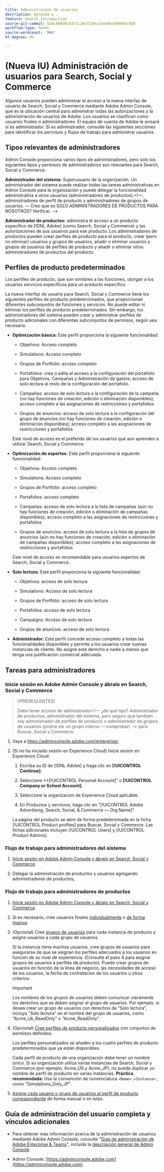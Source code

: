 ```yaml
---
title: Administración de usuarios
description: Aprenda a .
feature: Search Introduction
source-git-commit: 5a4c608d8c8371c24cf220cc5eed9a39989dc850
workflow-type: tm+mt
source-wordcount: '904'
ht-degree: 0%

---
```


# (Nueva IU) Administración de usuarios para Search, Social y Commerce

Algunos usuarios pueden administrar el acceso a la nueva interfaz de usuario de Search, Social y Commerce mediante Adobe Admin Console, que es la ubicación central para administrar todas las autorizaciones y la administración de usuarios de Adobe. Los usuarios se clasifican como usuarios finales o administradores. El equipo de cuenta de Adobe le avisará si es administrador. Si es administrador, consulte las siguientes secciones para identificar los permisos y flujos de trabajo para administrar usuarios.<!-- How can you see what your user role is, or will your Adobe Account Team tell you? -->

## Tipos relevantes de administradores

Admin Console proporciona varios tipos de administradores, pero solo los siguientes tipos y permisos de administradores son relevantes para Search, Social y Commerce.

**Administrador del sistema:** Superusuario de la organización. Un administrador del sistema puede realizar todas las tareas administrativas en Admin Console para la organización y puede delegar la funcionalidad administrativa a otros usuarios (administradores de productos).&lt;!—, administradores de perfil de producto y administradores de grupos de usuarios.  — Creo que es SOLO ADMINISTRADORES DE PRODUCTOS PARA NOSOTROS?  Verificar. —>

**Administrador de productos:** administra el acceso a un producto específico de [!DNL Adobe] (como Search, Social y Commerce) y las autorizaciones de sus usuarios para ese producto. Los administradores de productos pueden crear perfiles de producto para el producto, crear (pero no eliminar) usuarios y grupos de usuarios, añadir o eliminar usuarios y grupos de usuarios de perfiles de producto y añadir o eliminar otros administradores de productos del producto.

<!--
**Product profile admin:** Manages assigned product profiles for individual products. A product profile admin can add (but not remove) users and user groups to the organization; add or remove users and user groups from product profiles; and assign or revoke permissions from product profiles. [I don't think this is applicable: and manage the product roles for product profiles.]

**User group admin:** Manages assigned user groups and their access rights. A user group admin can add or remove users from groups and add or remove user group admins from groups.
-->

## Perfiles de producto predeterminados

Los perfiles de producto, que son similares a las funciones, otorgan a los usuarios servicios específicos para un producto específico.

La nueva interfaz de usuario para Search, Social y Commerce tiene los siguientes perfiles de producto predeterminados, que proporcionan diferentes subconjuntos de funciones y servicios. No puede editar ni eliminar los perfiles de producto predeterminados. Sin embargo, los administradores del sistema pueden crear y administrar perfiles de producto adicionales con diferentes subconjuntos de permisos, según sea necesario.

* **Optimización básica:** Este perfil proporciona la siguiente funcionalidad:

   * Objetivos: Acceso completo

   * Simulations: Acceso completo

   * Grupos de Portfolio: acceso completo

   * Portafolios: crea o edita el acceso a la configuración del portafolio para Objetivos, Campañas y Administración de gastos; acceso de solo lectura al resto de la configuración del portafolio.

   * Campañas: acceso de solo lectura a la configuración de la campaña (no hay funciones de creación, edición o eliminación disponibles); acceso completo a las asignaciones de restricciones y portafolios<!-- Is that the correct wording? -->

   * Grupos de anuncios: acceso de solo lectura a la configuración del grupo de anuncios (no hay funciones de creación, edición o eliminación disponibles); acceso completo a las asignaciones de restricciones y portafolios<!-- Is that the correct wording? -->

  Este nivel de acceso es el preferido de los usuarios que aún aprenden a utilizar Search, Social y Commerce.

* **Optimización de expertos:** Este perfil proporciona la siguiente funcionalidad:

   * Objetivos: Acceso completo

   * Simulations: Acceso completo

   * Grupos de Portfolio: acceso completo

   * Portafolios: acceso completo

   * Campañas: acceso de solo lectura a la lista de campañas (aún no hay funciones de creación, edición o eliminación de campañas disponibles); acceso completo a las asignaciones de restricciones y portafolios<!-- Is that the correct wording? -->

   * Grupos de anuncios: acceso de solo lectura a la lista de grupos de anuncios (aún no hay funciones de creación, edición o eliminación de campañas disponibles); acceso completo a las asignaciones de restricciones y portafolios<!-- Is that the correct wording? -->

  Este nivel de acceso es recomendable para usuarios expertos de Search, Social y Commerce.

* **Solo lectura:** Este perfil proporciona la siguiente funcionalidad:

   * Objetivos: acceso de solo lectura

   * Simulations: Acceso de solo lectura

   * Grupos de Portfolio: acceso de solo lectura

   * Portafolios: acceso de solo lectura

   * Campaigns: Acceso de solo lectura

   * Grupos de anuncios: acceso de solo lectura

* **Administrador:** Este perfil concede acceso completo a todas las funcionalidades disponibles y permite a los usuarios crear nuevas instancias de cliente. No asigne este derecho a nadie a menos que tenga una justificación comercial adecuada.

<!-- Do I need to include this? If so, adjust wording as needed

## Product-specific instances

 -->

## Tareas para administradores

### Inicie sesión en Adobe Admin Console y ábralo en Search, Social y Commerce

>[!PREREQUISITES]
>
>Debe tener acceso de administrador&lt;!— ¿de qué tipo? Administrador de productos, administrador del sistema, pero seguro que también soy administrador de perfiles de producto o administrador de grupos de usuarios (podría ser un grupo interno — comprobar) —> para Buscar, Social y Commerce.

1. Vaya a https://adminconsole.adobe.com/enterprise/.

1. (Si no ha iniciado sesión en Experience Cloud) Inicie sesión en Experience Cloud:

   1. Escriba su ID de [!DNL Adobe] y haga clic en **[!UICONTROL Continue]**.

   1. Seleccione **[!UICONTROL Personal Account]&quot; o **[!UICONTROL Company or School Account]**.<!-- Will it necessarily be "Company or School Account?" -->

   1. Seleccione la organización de Experience Cloud aplicable.

   1. En Productos y servicios, haga clic en &quot;[!UICONTROL Adobe Advertising, Search, Social, & Commerce — Org Name]&quot;.

   La página del producto se abre de forma predeterminada en la ficha [!UICONTROL Product profiles] para Buscar, Social y Commerce. Las fichas adicionales incluyen [!UICONTROL Users] y [!UICONTROL Product Admins].

### Flujo de trabajo para administradores del sistema

1. [Inicie sesión en Adobe Admin Console y ábralo en Search, Social y Commerce](#open-admin-console).

1. Delegar la administración de productos y usuarios agregando administradores de productos[.](https://helpx.adobe.com/enterprise/using/admin-roles.html#enterprise)

<!-- what else? -->

### Flujo de trabajo para administradores de productos

1. [Inicie sesión en Adobe Admin Console y ábralo en Search, Social y Commerce](#open-admin-console).

1. Si es necesario, cree usuarios finales [individualmente](https://helpx.adobe.com/enterprise/using/manage-users-individually.html) o [de forma masiva](https://helpx.adobe.com/enterprise/using/bulk-upload-users.html).

1. (Opcional) Cree [grupos de usuarios](https://helpx.adobe.com/enterprise/using/user-groups.html) para cada instancia de producto y asigne usuarios a cada grupo de usuarios.

   Si la instancia tiene muchos usuarios, cree grupos de usuarios para asegurarse de que se asignan los perfiles adecuados a los usuarios en función de su nivel de experiencia. (Consulte el paso 4 para asignar grupos de usuarios a perfiles de producto). Puede crear grupos de usuarios en función de la línea de negocio, las necesidades de acceso de los usuarios, la fecha de contratación de los usuarios u otros criterios.

   >[!IMPORTANT]
   >
   >Los nombres de los grupos de usuarios deben comunicar claramente los derechos que se deben asignar al grupo de usuarios. Por ejemplo, si desea crear un grupo de usuarios con derechos de &quot;Solo lectura&quot;, incluya &quot;Solo lectura&quot; en el nombre del grupo de usuarios, como &quot;Acme_Uk_ReadOnly&quot; o &quot;Acme_ReadOnly&quot;.

1. (Opcional) [Cree perfiles de producto personalizados](https://helpx.adobe.com/enterprise/using/manage-product-profiles.html) con conjuntos de permisos definidos.

   Los perfiles personalizados se añaden a los cuatro perfiles de producto predeterminados que ya están disponibles.

   Cada perfil de producto de una organización debe tener un nombre único. Si su organización utiliza varias instancias de Search, Social y Commerce (por ejemplo, Acme_US y Acme_JP), no puede duplicar un nombre de perfil de producto en varias instancias. **Práctica recomendada:** Use la convención de nomenclatura `<Name>_<Instance>,` como &quot;Simulations_Only_JP&quot;.

1. [Asigne cada usuario o grupo de usuarios al perfil de producto correspondiente](https://helpx.adobe.com/enterprise/using/manage-product-profiles.html) de forma manual o en lotes.

## Guía de administración del usuario completa y vínculos adicionales

* Para obtener más información acerca de la administración de usuarios mediante Adobe Admin Console, consulte &quot;[Guía de administración de Adobe Enterprise &amp; Teams](https://helpx.adobe.com/enterprise/admin-guide.html)&quot;, incluida la [descripción general de Admin Console](https://helpx.adobe.com/es/enterprise/using/admin-console.html).

* Admin Console: [https://adminconsole.adobe.com](https://adminconsole.adobe.com)
